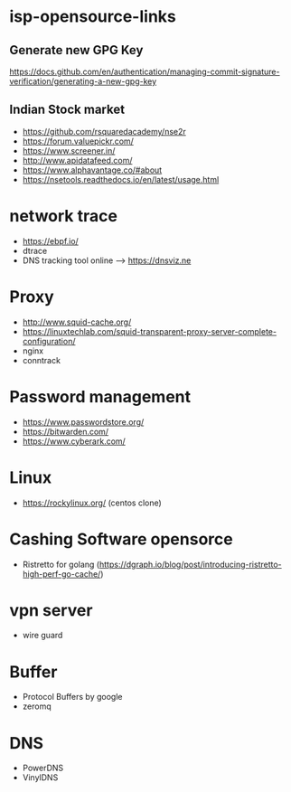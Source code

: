 # isp-opensource-links

## Generate new GPG Key
https://docs.github.com/en/authentication/managing-commit-signature-verification/generating-a-new-gpg-key

## Indian Stock market 
- https://github.com/rsquaredacademy/nse2r
- https://forum.valuepickr.com/
- https://www.screener.in/
- http://www.apidatafeed.com/
- https://www.alphavantage.co/#about
- https://nsetools.readthedocs.io/en/latest/usage.html


# network trace
- https://ebpf.io/
- dtrace
- DNS tracking tool online --> https://dnsviz.ne

# Proxy
- http://www.squid-cache.org/
- https://linuxtechlab.com/squid-transparent-proxy-server-complete-configuration/
- nginx
- conntrack 

# Password management
- https://www.passwordstore.org/
- https://bitwarden.com/
- https://www.cyberark.com/

# Linux 
- https://rockylinux.org/ (centos clone)

# Cashing Software opensorce
- Ristretto for golang (https://dgraph.io/blog/post/introducing-ristretto-high-perf-go-cache/)


# vpn server
- wire guard

# Buffer
- Protocol Buffers by google
- zeromq

# DNS 
- PowerDNS
- VinylDNS
